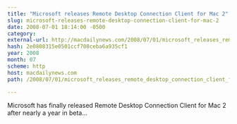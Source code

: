 ```yaml
---
title: "Microsoft releases Remote Desktop Connection Client for Mac 2"
slug: microsoft-releases-remote-desktop-connection-client-for-mac-2
date: 2008-07-01 18:14:00 -0500
category: 
external-url: http://macdailynews.com/2008/07/01/microsoft_releases_remote_desktop_connection_client_for_mac_2/
hash: 2e0808315e0501ccf708ceba6a935cf1
year: 2008
month: 07
scheme: http
host: macdailynews.com
path: /2008/07/01/microsoft_releases_remote_desktop_connection_client_for_mac_2/

---
```


Microsoft has finally released Remote Desktop Connection Client for Mac 2 after nearly a year in beta...
